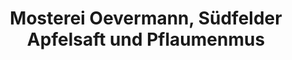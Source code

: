 ---
title: "Mosterei Oevermann, Südfelder Apfelsaft und Pflaumenmus"
url: /petershagen/mosterei-oevermann-suedfelder-apfelsaft-und-pflaumenmus/
shop: Hofladen
---
